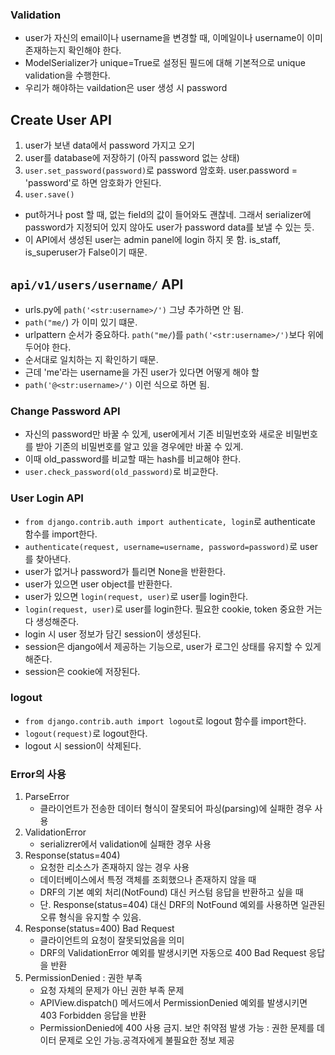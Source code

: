 ### Validation
- user가 자신의 email이나 username을 변경할 때, 이메일이나 username이 이미 존재하는지 확인해야 한다.
- ModelSerializer가 unique=True로 설정된 필드에 대해 기본적으로 unique validation을 수행한다.
- 우리가 해야하는 vaildation은 user 생성 시 password
## Create User API
1. user가 보낸 data에서 password 가지고 오기
2. user를 database에 저장하기 (아직 password 없는 상태)
3. `user.set_password(password)`로 password 암호화. user.password = 'password'로 하면 암호화가 안된다.
4. `user.save()`
- put하거나 post 할 때, 없는 field의 값이 들어와도 괜찮네. 그래서 serializer에 password가 지정되어 있지 않아도 user가 password data를 보낼 수 있는 듯.
- 이 API에서 생성된 user는 admin panel에 login 하지 못 함. is_staff, is_superuser가 False이기 때문.
## `api/v1/users/username/` API
- urls.py에 `path('<str:username>/')` 그냥 추가하면 안 됨.
- `path("me/`) 가 이미 있기 떄문.
- urlpattern 순서가 중요하다. `path("me/`)를 `path('<str:username>/')`보다 위에 두어야 한다.
- 순서대로 일치하는 지 확인하기 때문.
- 근데 'me'라는 username을 가진 user가 있다면 어떻게 해야 할
- `path('@<str:username>/')` 이런 식으로 하면 됨.
### Change Password API
- 자신의 password만 바꿀 수 있게, user에게서 기존 비밀번호와 새로운 비밀번호를 받아 기존의 비밀번호를 알고 있을 경우에만 바꿀 수 있게.
- 이때 old_password를 비교할 때는 hash를 비교해야 한다.
- `user.check_password(old_password)`로 비교한다.
### User Login API
- `from django.contrib.auth import authenticate, login`로 authenticate 함수를 import한다.
- `authenticate(request, username=username, password=password)`로 user를 찾아낸다.
- user가 없거나 password가 틀리면 None을 반환한다.
- user가 있으면 user object를 반환한다.
- user가 있으면 `login(request, user)`로 user를 login한다.
- `login(request, user)`로 user를 login한다. 필요한 cookie, token 중요한 거는 다 생성해준다.
- login 시 user 정보가 담긴 session이 생성된다.
- session은 django에서 제공하는 기능으로, user가 로그인 상태를 유지할 수 있게 해준다.
- session은 cookie에 저장된다.
### logout
- `from django.contrib.auth import logout`로 logout 함수를 import한다.
- `logout(request)`로 logout한다.
- logout 시 session이 삭제된다.
### Error의 사용
1. ParseError 
    - 클라이언트가 전송한 데이터 형식이 잘못되어 파싱(parsing)에 실패한 경우 사용
2. ValidationError
    - serializrer에서 validation에 실패한 경우 사용
3. Response(status=404)
   - 요청한 리소스가 존재하지 않는 경우 사용
   - 데이터베이스에서 특정 객체를 조회했으나 존재하지 않을 때
   - DRF의 기본 예외 처리(NotFound) 대신 커스텀 응답을 반환하고 싶을 때
   - 단. Response(status=404) 대신 DRF의 NotFound 예외를 사용하면 일관된 오류 형식을 유지할 수 있음.
4. Response(status=400) Bad Request
    - 클라이언트의 요청이 잘못되었음을 의미
    - DRF의 ValidationError 예외를 발생시키면 자동으로 400 Bad Request 응답을 반환
5. PermissionDenied : 권한 부족
    - 요청 자체의 문제가 아닌 권한 부족 문제
    - APIView.dispatch() 메서드에서 PermissionDenied 예외를 발생시키면 403 Forbidden 응답을 반환
    - PermissionDenied에 400 사용 금지. 보안 취약점 발생 가능 : 권한 문제를 데이터 문제로 오인 가능.공격자에게 불필요한 정보 제공